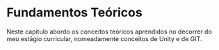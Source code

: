 # Fundamentos Teóricos

Neste capitulo abordo os conceitos teóricos aprendidos no decorrer do meu estágio curricular, nomeadamente conceitos de Unity e de GIT. &#x20;
